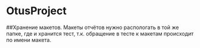 # OtusProject
##Хранение макетов.
Макеты отчётов нужно распологать в той же папке, где и хранится тест, т.к. обращение в тесте к макетам происходит по имени макета.
